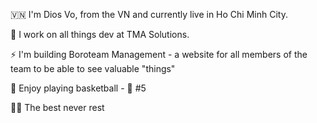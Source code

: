 🇻🇳 I'm Dios Vo, from the VN and currently live in Ho Chi Minh City.

💼 I work on all things dev at TMA Solutions.

⚡️ I'm building Boroteam Management - a website for all members of the team to be able to see valuable "things"

🏀 Enjoy playing basketball - 🎽 #5 

💪🏻 The best never rest

<!---
diosvo/diosvo is a ✨ special ✨ repository because its `README.md` (this file) appears on your GitHub profile.
You can click the Preview link to take a look at your changes.
--->
